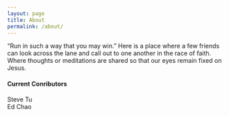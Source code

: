 ```yaml
---
layout: page
title: About
permalink: /about/
---
```


“Run in such a way that you may win.”  Here is a place where a few friends can look across the lane and call out to one another in the race of faith.  Where thoughts or meditations are shared so that our eyes remain fixed on Jesus.

#### Current Conributors

<div class= "post-author"> Steve Tu </div>
<div class= "post-author"> Ed Chao </div>
